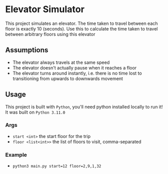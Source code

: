 # Elevator Simulator

This project simulates an elevator. The time taken to travel between each floor is exactly 10 (seconds). Use this to
calculate the time taken to travel between arbitrary floors using this elevator

## Assumptions

- The elevator always travels at the same speed
- The elevator doesn't actually pause when it reaches a floor
- The elevator turns around instantly, i.e. there is no time lost to transitioning from upwards to downwards movement

## Usage

This project is built with `Python`, you'll need python installed locally to run it! It was built on `Python 3.11.0`

### Args
- `start <int>` the start floor for the trip
- `floor <list<int>>` the list of floors to visit, comma-separated

### Example
- `python3 main.py start=12 floor=2,9,1,32`
